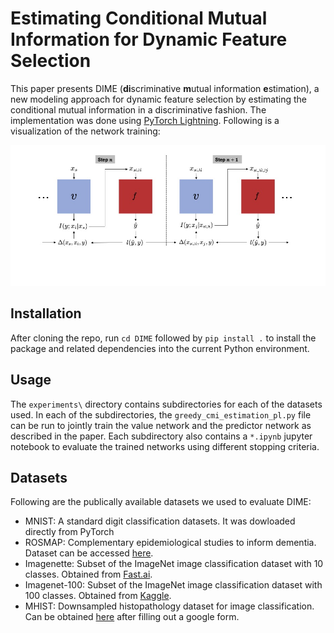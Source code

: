 # Estimating Conditional Mutual Information for Dynamic Feature Selection
This paper presents DIME (**di**scriminative **m**utual information **e**stimation), a new modeling approach for dynamic feature selection by estimating the conditional mutual information in a discriminative fashion. The implementation was done using [PyTorch Lightning](https://www.pytorchlightning.ai/index.html). Following is a visualization of the network training:

![Concept Figrue](./figures/CMI_Concept.jpg)

## Installation
After cloning the repo, run ``cd DIME`` followed by ``pip install .`` to install the package and related dependencies into the current Python environment.

## Usage
The ```experiments\``` directory contains subdirectories for each of the datasets used. In each of the subdirectories, the ```greedy_cmi_estimation_pl.py``` file can be run to jointly train the value network and the predictor network as described in the paper. Each subdirectory also contains a ```*.ipynb``` jupyter notebook to evaluate the trained networks using different stopping criteria.

## Datasets
Following are the publically available datasets we used to evaluate DIME:
- MNIST: A standard digit classification datasets. It was dowloaded directly from PyTorch
- ROSMAP: Complementary epidemiological studies to inform dementia. Dataset can be accessed [here](https://dss.niagads.org/cohorts/religious-orders-study-memory-and-aging-project-rosmap/).
- Imagenette: Subset of the ImageNet image classification dataset with 10 classes. Obtained from [Fast.ai](https://github.com/fastai/imagenette).
- Imagenet-100: Subset of the ImageNet image classification dataset with 100 classes. Obtained from [Kaggle](https://www.kaggle.com/datasets/ambityga/imagenet100).
- MHIST: Downsampled histopathology dataset for image classification. Can be obtained [here](https://bmirds.github.io/MHIST/) after filling out a google form. 

